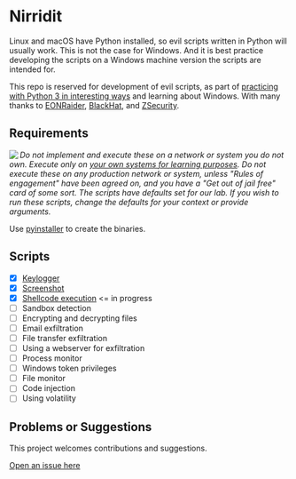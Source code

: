# Nirridit

Linux and macOS have Python installed, so evil scripts written in Python will usually work.  This is not the case for Windows. And it is best practice developing the scripts on a Windows machine version the scripts are intended for. 

This repo is reserved for development of evil scripts, as part of [practicing with Python 3 in interesting ways](https://github.com/tymyrddin/ymrir) and learning about Windows. 
With many thanks to [EONRaider](https://github.com/EONRaider), [BlackHat](https://www.blackhat.com/), and [ZSecurity](https://zsecurity.org/).

## Requirements

<img align="left" src="https://github.com/tymyrddin/darkest-forest/blob/main/assets/images/warning.png">_Do not implement and execute these on a network or system you do not own. Execute only on [your own systems for learning purposes](https://github.com/tymyrddin/ymrir/wiki). Do not execute these on any production network or system, unless "Rules of engagement" have been agreed on, and you have a "Get out of jail free" card of some sort. The scripts have defaults set for our lab. If you wish to run these scripts, change the defaults for your context or provide arguments._

Use [pyinstaller](https://github.com/tymyrddin/nirridit/wiki/Pyinstaller) to create the binaries.

## Scripts

- [x] [Keylogger](keyloggers)
- [x] [Screenshot](screenshot)
- [x] [Shellcode execution](shellcode) <= in progress
- [ ] Sandbox detection
- [ ] Encrypting and decrypting files
- [ ] Email exfiltration
- [ ] File transfer exfiltration
- [ ] Using a webserver for exfiltration
- [ ] Process monitor
- [ ] Windows token privileges
- [ ] File monitor
- [ ] Code injection
- [ ] Using volatility

## Problems or Suggestions

This project welcomes contributions and suggestions. 

[Open an issue here](https://github.com/tymyrddin/nirridit/issues)